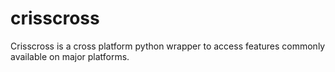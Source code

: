 # crisscross
Crisscross is a cross platform python wrapper to access features commonly available on major platforms.
